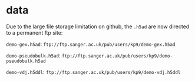 # data

Due to the large file storage limitation on github, the `.h5ad` are now directed to a permanent ftp site:

`demo-gex.h5ad`: `ftp://ftp.sanger.ac.uk/pub/users/kp9/demo-gex.h5ad`

`demo-pseudobulk.h5ad`: `ftp://ftp.sanger.ac.uk/pub/users/kp9/demo-pseudobulk.h5ad`

`demo-vdj.h5ddl`: `ftp://ftp.sanger.ac.uk/pub/users/kp9/demo-vdj.h5ddl`
